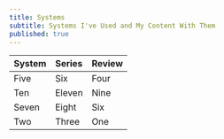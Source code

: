 ```yaml
---
title: Systems
subtitle: Systems I've Used and My Content With Them
published: true
---
```


| System | Series | Review |
| :------ |:--- | :--- |
| Five | Six | Four |
| Ten | Eleven | Nine |
| Seven | Eight | Six |
| Two | Three | One |